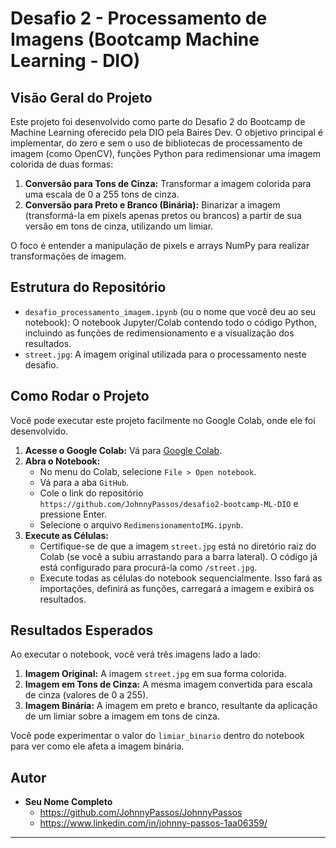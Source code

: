 # Desafio 2 - Processamento de Imagens (Bootcamp Machine Learning - DIO)

## Visão Geral do Projeto

Este projeto foi desenvolvido como parte do Desafio 2 do Bootcamp de Machine Learning oferecido pela DIO pela Baires Dev. O objetivo principal é implementar, do zero e sem o uso de bibliotecas de processamento de imagem (como OpenCV), funções Python para redimensionar uma imagem colorida de duas formas:

1.  **Conversão para Tons de Cinza:** Transformar a imagem colorida para uma escala de 0 a 255 tons de cinza.
2.  **Conversão para Preto e Branco (Binária):** Binarizar a imagem (transformá-la em pixels apenas pretos ou brancos) a partir de sua versão em tons de cinza, utilizando um limiar.

O foco é entender a manipulação de pixels e arrays NumPy para realizar transformações de imagem.

## Estrutura do Repositório

* `desafio_processamento_imagem.ipynb` (ou o nome que você deu ao seu notebook): O notebook Jupyter/Colab contendo todo o código Python, incluindo as funções de redimensionamento e a visualização dos resultados.
* `street.jpg`: A imagem original utilizada para o processamento neste desafio.

## Como Rodar o Projeto

Você pode executar este projeto facilmente no Google Colab, onde ele foi desenvolvido.

1.  **Acesse o Google Colab:** Vá para [Google Colab](https://colab.research.google.com/).
2.  **Abra o Notebook:**
    * No menu do Colab, selecione `File > Open notebook`.
    * Vá para a aba `GitHub`.
    * Cole o link do repositório `https://github.com/JohnnyPassos/desafio2-bootcamp-ML-DIO` e pressione Enter.
    * Selecione o arquivo `RedimensionamentoIMG.ipynb`.
3.  **Execute as Células:**
    * Certifique-se de que a imagem `street.jpg` está no diretório raiz do Colab (se você a subiu arrastando para a barra lateral). O código já está configurado para procurá-la como `/street.jpg`.
    * Execute todas as células do notebook sequencialmente. Isso fará as importações, definirá as funções, carregará a imagem e exibirá os resultados.

## Resultados Esperados

Ao executar o notebook, você verá três imagens lado a lado:

1.  **Imagem Original:** A imagem `street.jpg` em sua forma colorida.
2.  **Imagem em Tons de Cinza:** A mesma imagem convertida para escala de cinza (valores de 0 a 255).
3.  **Imagem Binária:** A imagem em preto e branco, resultante da aplicação de um limiar sobre a imagem em tons de cinza.

Você pode experimentar o valor do `limiar_binario` dentro do notebook para ver como ele afeta a imagem binária.

## Autor

* **Seu Nome Completo**
    * https://github.com/JohnnyPassos/JohnnyPassos
    * https://www.linkedin.com/in/johnny-passos-1aa06359/

---
